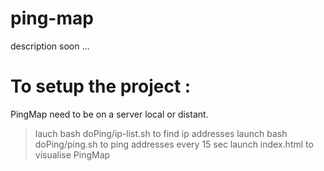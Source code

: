 # ping-map

description soon ...

# To setup the project :
PingMap need to be on a server local or distant.
>  lauch bash doPing/ip-list.sh
    to find ip addresses
>  launch bash doPing/ping.sh
    to ping addresses every 15 sec
>  launch index.html to visualise PingMap
